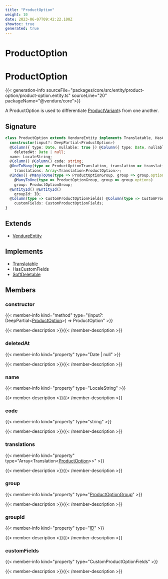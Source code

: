 ```yaml
---
title: "ProductOption"
weight: 10
date: 2023-06-07T09:42:22.100Z
showtoc: true
generated: true
---
```

<!-- This file was generated from the Vendure source. Do not modify. Instead, re-run the "docs:build" script -->

# ProductOption
<div class="symbol">


# ProductOption

{{< generation-info sourceFile="packages/core/src/entity/product-option/product-option.entity.ts" sourceLine="20" packageName="@vendure/core">}}

A ProductOption is used to differentiate <a href='/typescript-api/entities/product-variant#productvariant'>ProductVariant</a>s from one another.

## Signature

```TypeScript
class ProductOption extends VendureEntity implements Translatable, HasCustomFields, SoftDeletable {
  constructor(input?: DeepPartial<ProductOption>)
  @Column({ type: Date, nullable: true }) @Column({ type: Date, nullable: true })
    deletedAt: Date | null;
  name: LocaleString;
  @Column() @Column() code: string;
  @OneToMany(type => ProductOptionTranslation, translation => translation.base, { eager: true }) @OneToMany(type => ProductOptionTranslation, translation => translation.base, { eager: true })
    translations: Array<Translation<ProductOption>>;
  @Index() @ManyToOne(type => ProductOptionGroup, group => group.options) @Index()
    @ManyToOne(type => ProductOptionGroup, group => group.options)
    group: ProductOptionGroup;
  @EntityId() @EntityId()
    groupId: ID;
  @Column(type => CustomProductOptionFields) @Column(type => CustomProductOptionFields)
    customFields: CustomProductOptionFields;
}
```
## Extends

 * <a href='/typescript-api/entities/vendure-entity#vendureentity'>VendureEntity</a>


## Implements

 * <a href='/typescript-api/entities/interfaces#translatable'>Translatable</a>
 * HasCustomFields
 * <a href='/typescript-api/entities/interfaces#softdeletable'>SoftDeletable</a>


## Members

### constructor

{{< member-info kind="method" type="(input?: DeepPartial&#60;<a href='/typescript-api/entities/product-option#productoption'>ProductOption</a>&#62;) => ProductOption"  >}}

{{< member-description >}}{{< /member-description >}}

### deletedAt

{{< member-info kind="property" type="Date | null"  >}}

{{< member-description >}}{{< /member-description >}}

### name

{{< member-info kind="property" type="LocaleString"  >}}

{{< member-description >}}{{< /member-description >}}

### code

{{< member-info kind="property" type="string"  >}}

{{< member-description >}}{{< /member-description >}}

### translations

{{< member-info kind="property" type="Array&#60;Translation&#60;<a href='/typescript-api/entities/product-option#productoption'>ProductOption</a>&#62;&#62;"  >}}

{{< member-description >}}{{< /member-description >}}

### group

{{< member-info kind="property" type="<a href='/typescript-api/entities/product-option-group#productoptiongroup'>ProductOptionGroup</a>"  >}}

{{< member-description >}}{{< /member-description >}}

### groupId

{{< member-info kind="property" type="<a href='/typescript-api/common/id#id'>ID</a>"  >}}

{{< member-description >}}{{< /member-description >}}

### customFields

{{< member-info kind="property" type="CustomProductOptionFields"  >}}

{{< member-description >}}{{< /member-description >}}


</div>
